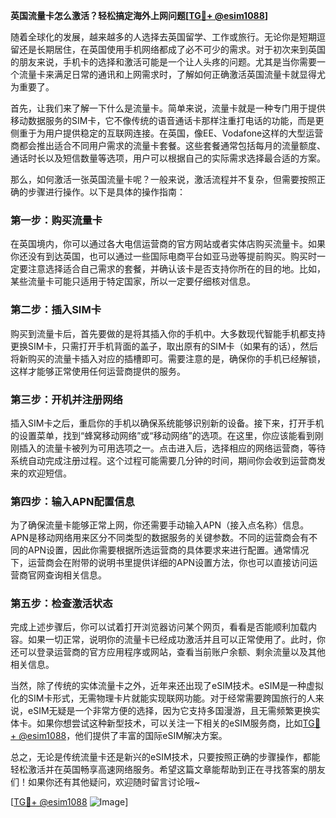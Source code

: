 **英国流量卡怎么激活？轻松搞定海外上网问题[[TG💪+ @esim1088](https://t.me/s/esim1088)]**

随着全球化的发展，越来越多的人选择去英国留学、工作或旅行。无论你是短期逗留还是长期居住，在英国使用手机网络都成了必不可少的需求。对于初次来到英国的朋友来说，手机卡的选择和激活可能是一个让人头疼的问题。尤其是当你需要一个流量卡来满足日常的通讯和上网需求时，了解如何正确激活英国流量卡就显得尤为重要了。

首先，让我们来了解一下什么是流量卡。简单来说，流量卡就是一种专门用于提供移动数据服务的SIM卡，它不像传统的语音通话卡那样注重打电话的功能，而是更侧重于为用户提供稳定的互联网连接。在英国，像EE、Vodafone这样的大型运营商都会推出适合不同用户需求的流量卡套餐。这些套餐通常包括每月的流量额度、通话时长以及短信数量等选项，用户可以根据自己的实际需求选择最合适的方案。

那么，如何激活一张英国流量卡呢？一般来说，激活流程并不复杂，但需要按照正确的步骤进行操作。以下是具体的操作指南：

### 第一步：购买流量卡

在英国境内，你可以通过各大电信运营商的官方网站或者实体店购买流量卡。如果你还没有到达英国，也可以通过一些国际电商平台如亚马逊等提前购买。购买时一定要注意选择适合自己需求的套餐，并确认该卡是否支持你所在的目的地。比如，某些流量卡可能只适用于特定国家，所以一定要仔细核对信息。

### 第二步：插入SIM卡

购买到流量卡后，首先要做的是将其插入你的手机中。大多数现代智能手机都支持更换SIM卡，只需打开手机背面的盖子，取出原有的SIM卡（如果有的话），然后将新购买的流量卡插入对应的插槽即可。需要注意的是，确保你的手机已经解锁，这样才能够正常使用任何运营商提供的服务。

### 第三步：开机并注册网络

插入SIM卡之后，重启你的手机以确保系统能够识别新的设备。接下来，打开手机的设置菜单，找到“蜂窝移动网络”或“移动网络”的选项。在这里，你应该能看到刚刚插入的流量卡被列为可用选项之一。点击进入后，选择相应的网络运营商，等待系统自动完成注册过程。这个过程可能需要几分钟的时间，期间你会收到运营商发来的欢迎短信。

### 第四步：输入APN配置信息

为了确保流量卡能够正常上网，你还需要手动输入APN（接入点名称）信息。APN是移动网络用来区分不同类型的数据服务的关键参数。不同的运营商会有不同的APN设置，因此你需要根据所选运营商的具体要求来进行配置。通常情况下，运营商会在附带的说明书里提供详细的APN设置方法，你也可以直接访问运营商官网查询相关信息。

### 第五步：检查激活状态

完成上述步骤后，你可以试着打开浏览器访问某个网页，看看是否能顺利加载内容。如果一切正常，说明你的流量卡已经成功激活并且可以正常使用了。此时，你还可以登录运营商的官方应用程序或网站，查看当前账户余额、剩余流量以及其他相关信息。

当然，除了传统的实体流量卡之外，近年来还出现了eSIM技术。eSIM是一种虚拟化的SIM卡形式，无需物理卡片就能实现联网功能。对于经常需要跨国旅行的人来说，eSIM无疑是一个非常方便的选择，因为它支持多国漫游，且无需频繁更换实体卡。如果你想尝试这种新型技术，可以关注一下相关的eSIM服务商，比如[TG💪+ @esim1088](https://t.me/s/esim1088)，他们提供了丰富的国际eSIM解决方案。

总之，无论是传统流量卡还是新兴的eSIM技术，只要按照正确的步骤操作，都能轻松激活并在英国畅享高速网络服务。希望这篇文章能帮助到正在寻找答案的朋友们！如果你还有其他疑问，欢迎随时留言讨论哦~

[[TG💪+ @esim1088](https://t.me/s/esim1088) ![Image](https://i.postimg.cc/4NQfJmqS/Snipaste-2025-05-13-00-14-12.png)]